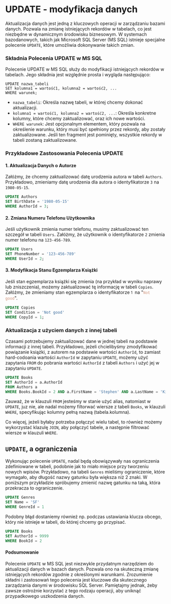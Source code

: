 # UPDATE - modyfikacja danych

Aktualizacja danych jest jedną z kluczowych operacji w zarządzaniu bazami danych. Pozwala na zmianę istniejących rekordów w tabelach, co jest niezbędne w dynamicznym środowisku biznesowym. W systemach bazodanowych, takich jak Microsoft SQL Server (MS SQL) istnieje specjalne polecenie `UPDATE`, które umożliwia dokonywanie takich zmian. 

### Składnia Polecenia UPDATE w MS SQL

Polecenie UPDATE w MS SQL służy do modyfikacji istniejących rekordów w tabelach. Jego składnia jest względnie prosta i wygląda następująco:

```
UPDATE nazwa_tabeli
SET kolumna1 = wartość1, kolumna2 = wartość2, ...
WHERE warunek;

```

- `nazwa_tabeli`: Określa nazwę tabeli, w której chcemy dokonać aktualizacji.
- `kolumna1 = wartość1, kolumna2 = wartość2, ...`: Określa konkretne kolumny, które chcemy zaktualizować, oraz ich nowe wartości.
- `WHERE warunek`: Jest opcjonalnym elementem, który pozwala na określenie warunku, który musi być spełniony przez rekordy, aby zostały zaktualizowane. Jeśli ten fragment jest pominięty, wszystkie rekordy w tabeli zostaną zaktualizowane.

### Przykładowe Zastosowania Polecenia UPDATE

#### 1\. Aktualizacja Danych o Autorze

Załóżmy, że chcemy zaktualizować datę urodzenia autora w tabeli `Authors`. Przykładowo, zmieniamy datę urodzenia dla autora o identyfikatorze `3` na `1980-05-15`.


```sql
UPDATE Authors
SET BirthDate = '1980-05-15'
WHERE AuthorId = 3;
```

#### 2\. Zmiana Numeru Telefonu Użytkownika

Jeśli użytkownik zmienia numer telefonu, musimy zaktualizować ten szczegół w tabeli `Users`. Załóżmy, że użytkownik o identyfikatorze `2` zmienia numer telefonu na `123-456-789`.

 


```sql
UPDATE Users
SET PhoneNumber = '123-456-789'
WHERE UserId = 2;
```

#### 3\. Modyfikacja Stanu Egzemplarza Książki

Jeśli stan egzemplarza książki się zmienia (na przykład w wyniku naprawy lub zniszczenia), możemy zaktualizować tę informację w tabeli `Copies`. Załóżmy, że zmieniamy stan egzemplarza o identyfikatorze <span style="font-size: 12px;">1&nbsp;</span> na "<span style="color: rgb(206, 145, 120); font-family: Consolas, &quot;Courier New&quot;, monospace; font-size: 12px; white-space: pre;">Not good</span><span style="color: var(--vscode-foreground);">".</span>


```sql
UPDATE Copies
SET Condition = 'Not good'
WHERE CopyId = 1;
```

### Aktualizacja z użyciem danych z innej tabeli

Czasami potrzebujemy zaktualizować dane w jednej tabeli na podstawie informacji z innej tabeli.
Przykładowo, jeżeli chcielibyśmy zmodyfikować powiązanie książki, z autorem na podstawie wartości `AuthorId`, to zamiast hard-codoania wartości `AuthorId` w zapytaniu `UPDATE`, możemy użyć zapytania `FROM` do pobrania wartości `AuthorId` z tabeli `Authors` i użyć jej w zapytaniu `UPDATE`.


```sql
UPDATE Books
SET AuthorId = a.AuthorId
FROM Authors a
WHERE Books.BookId = 2 AND a.FirstName = 'Stephen' AND a.LastName = 'King'
```

Zauważ, że w klauzuli `FROM` jesteśmy w stanie użyć alias, natomiast w `UPDATE`, juz nie, ale nadal możemy filtorwać wiersze z tabeli `Books`, w klauzuli `WHERE`, specyfikując kolumny pełną nazwą (tabela.kolumna).



Co więcej, jeżeli byłaby potrzeba połączyć wielu tabel, to również możemy wykorzystać klazulę `JOIN`, aby połączyć tabele, a następnie filtrować wiersze w klauzuli `WHERE`.



## `UPDATE`, a ograniczenia



Wykonując polecenie `UPDATE`, nadal będą obowiązywały nas ograniczenia zdefiniowane w tabeli, podobnie jak to miało miejsce przy tworzeniu nowych wpisów. Przykładowo, na tabeli `Genres` mieliśmy ograniczenie, które wymagało, aby długość nazwy gatunku była większa niż 2 znaki. W poniższym przykładzie spróbujemy zmienić nazwę gatunku na taką, która przekracza to ograniczenie.






```sql
UPDATE Genres
SET Name = 'SF'
WHERE GenreId = 1
```



Podobny błąd dostaniemy również np. podczas ustawiania klucza obcego, który nie istnieje w tabeli, do której chcemy go przypisać.






```sql
UPDATE Books
SET AuthorId = 9999
WHERE BookId = 2
```





#### Podsumowanie

Polecenie `UPDATE` w MS SQL jest niezwykle przydatnym narzędziem do aktualizacji danych w bazach danych. Pozwala ono na skuteczną zmianę istniejących rekordów zgodnie z określonymi warunkami. Zrozumienie składni i zastosowań tego polecenia jest kluczowe dla skutecznego zarządzania danymi w środowisku SQL Server. Pamiętajmy jednak, żeby zawsze ostrożnie korzystać z tego rodzaju operacji, aby uniknąć przypadkowego uszkodzenia danych.
